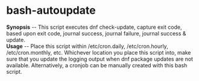 # bash-autoupdate

**Synopsis** -- This script executes dnf check-update, capture exit code, based upon exit code, journal success, journal failure, journal success & update.  
**Usage**    -- Place this script within /etc/cron.daily, /etc/cron.hourly, /etc/cron.monthly, etc. Whichever location you place this script into, make sure that you update the logging output when dnf package updates are not available. Alternatively, a cronjob can be manually created with this bash script.
